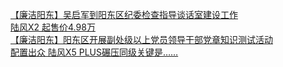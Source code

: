   
[【廉洁阳东】吴启军到阳东区纪委检查指导谈话室建设工作](http://www.dianyue.me/archives/072/7tilthx4uhamseqc/)  
[陆风X2 起售价4.98万](http://www.dianyue.me/archives/796/yi2nrumr48vfgicr/)  
[【廉洁阳东】阳东区开展副处级以上党员领导干部党章知识测试活动](http://www.dianyue.me/archives/410/dsay3k9w9zydgbud/)  
[配置出众 陆风X5 PLUS碾压同级关键是……](http://www.dianyue.me/archives/790/9uwcy85t1msr0xkz/)